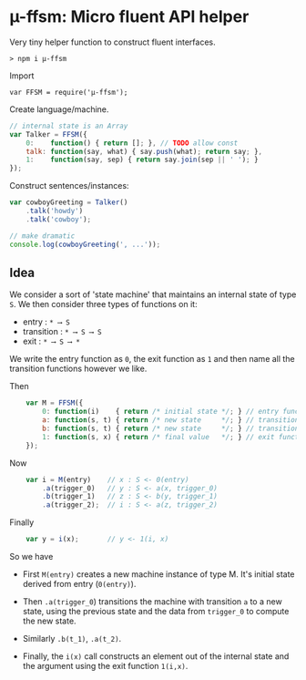 # µ-ffsm: Micro fluent API helper

Very tiny helper function to construct fluent interfaces.

	> npm i µ-ffsm
	
Import

	var FFSM = require('µ-ffsm');

Create language/machine.	

```js
// internal state is an Array
var Talker = FFSM({
	0:    function() { return []; }, // TODO allow const
	talk: function(say, what) { say.push(what); return say; },
	1:    function(say, sep) { return say.join(sep || ' '); }
});
```

Construct sentences/instances:

```js
var cowboyGreeting = Talker()
	.talk('howdy')
	.talk('cowboy');

// make dramatic
console.log(cowboyGreeting(', ...'));
```

## Idea

We consider a sort of 'state machine' that maintains an internal
state of type `S`. We then consider three types of
functions on it:

- entry : `* ⟶ S`
- transition : `* ⟶ S ⟶ S`
- exit : `* ⟶ S ⟶ *`

We write the entry function as `0`, the exit function as `1` and then
name all the transition functions however we like. 

Then

```js
	var M = FFSM({
		0: function(i)    { return /* initial state */; } // entry function
		a: function(s, t) { return /* new state     */; } // transition 'a'
		b: function(s, t) { return /* new state     */; } // transition 'b'
		1: function(s, x) { return /* final value   */; } // exit function
	});
```

Now

```js
	var i = M(entry)	// x : S <- 0(entry)
		.a(trigger_0)	// y : S <- a(x, trigger_0)
		.b(trigger_1)	// z : S <- b(y, trigger_1)
		.a(trigger_2);  // i : S <- a(z, trigger_2)
```

Finally

```js
	var y = i(x);		// y <- 1(i, x)
```

So we have

- First `M(entry)` creates a new machine instance of type M.
  It's initial state derived from entry (`0(entry)`).

- Then `.a(trigger_0`) transitions the machine with transition `a` to a new
  state, using the previous state and the data from `trigger_0` to
  compute the new state.

- Similarly `.b(t_1)`, `.a(t_2)`.

- Finally, the `i(x)` call constructs an element out of
  the internal state and the argument using the exit function `1(i,x)`.
